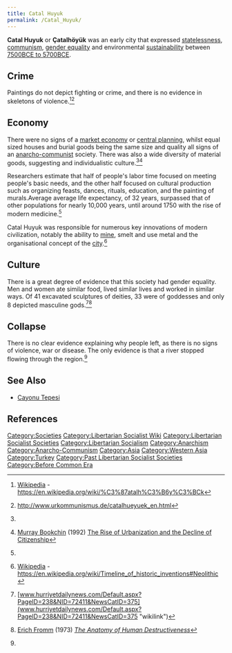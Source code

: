 ```yaml
---
title: Catal Huyuk
permalink: /Catal_Huyuk/
---
```


**Catal Huyuk** or **Çatalhöyük** was an early city that expressed
[statelessness](List_of_Libertarian_Socialist_Societies "wikilink"),
[communism](Anarcho-Communism "wikilink"), [gender
equality](Gender_Equality "wikilink") and environmental
[sustainability](sustainability "wikilink") between [7500BCE to
5700BCE](Timeline_of_Libertarian_Socialism "wikilink").

## Crime

Paintings do not depict fighting or crime, and there is no evidence in
skeletons of violence.[^1][^2]

## Economy

There were no signs of a [market economy](Market_Economy "wikilink") or
[central planning](Centrally_Planned_Economy "wikilink"), whilst equal
sized houses and burial goods being the same size and quality all signs
of an [anarcho-communist](Anarcho-Communism "wikilink") society. There
was also a wide diversity of material goods, suggesting and
individualistic culture.[^3][^4]

Researchers estimate that half of people's labor time focused on meeting
people's basic needs, and the other half focused on cultural production
such as organizing feasts, dances, rituals, education, and the painting
of murals.Average average life expectancy, of 32 years, surpassed that
of other populations for nearly 10,000 years, until around 1750 with the
rise of modern medicine.[^5]

Catal Huyuk was responsible for numerous key innovations of modern
civilization, notably the ability to [mine](Mining "wikilink"), smelt
and use metal and the organisational concept of the
[city](city "wikilink").[^6]

## Culture

There is a great degree of evidence that this society had gender
equality. Men and women ate similar food, lived similar lives and worked
in similar ways. Of 41 excavated sculptures of deities, 33 were of
goddesses and only 8 depicted masculine gods.[^7][^8]

## Collapse

There is no clear evidence explaining why people left, as there is no
signs of violence, war or disease. The only evidence is that a river
stopped flowing through the region.[^9]

## See Also

- [Cayonu Tepesi](Cayonu_Tepesi "wikilink")

## References

<references />

[Category:Societies](Category:Societies "wikilink")
[Category:Libertarian Socialist
Wiki](Category:Libertarian_Socialist_Wiki "wikilink")
[Category:Libertarian Socialist
Societies](Category:Libertarian_Socialist_Societies "wikilink")
[Category:Libertarian
Socialism](Category:Libertarian_Socialism "wikilink")
[Category:Anarchism](Category:Anarchism "wikilink")
[Category:Anarcho-Communism](Category:Anarcho-Communism "wikilink")
[Category:Asia](Category:Asia "wikilink") [Category:Western
Asia](Category:Western_Asia "wikilink")
[Category:Turkey](Category:Turkey "wikilink") [Category:Past Libertarian
Socialist
Societies](Category:Past_Libertarian_Socialist_Societies "wikilink")
[Category:Before Common Era](Category:Before_Common_Era "wikilink")

[^1]: [Wikipedia](Wikipedia "wikilink") -
    <https://en.wikipedia.org/wiki/%C3%87atalh%C3%B6y%C3%BCk>

[^2]: <http://www.urkommunismus.de/catalhueyuek_en.html>

[^3]:

[^4]: [Murray Bookchin](Murray_Bookchin "wikilink") (1992) [The Rise of
    Urbanization and the Decline of
    Citizenship](The_Rise_of_Urbanization_and_the_Decline_of_Citizenship "wikilink")

[^5]:

[^6]: [Wikipedia](Wikipedia "wikilink") -
    <https://en.wikipedia.org/wiki/Timeline_of_historic_inventions#Neolithic>

[^7]: [www.hurriyetdailynews.com/Default.aspx?PageID=238&NID=72411&NewsCatID=375](www.hurriyetdailynews.com/Default.aspx?PageID=238&NID=72411&NewsCatID=375 "wikilink")

[^8]: [Erich Fromm](Erich_Fromm "wikilink") (1973) *[The Anatomy of
    Human
    Destructiveness](The_Anatomy_of_Human_Destructiveness "wikilink")*

[^9]: